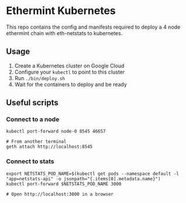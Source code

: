 # Ethermint Kubernetes

This repo contains the config and manifests required to deploy a 4 node ethermint chain with eth-netstats to kubernetes.

## Usage

1. Create a Kubernetes cluster on Google Cloud
2. Configure your `kubectl` to point to this cluster
3. Run `./bin/deploy.sh`
4. Wait for the containers to deploy and be ready

## Useful scripts

### Connect to a node
```
kubectl port-forward node-0 8545 46657

# From another terminal
geth attach http://localhost:8545
```

### Connect to stats
```
export NETSTATS_POD_NAME=$(kubectl get pods --namespace default -l "app=netstats-api" -o jsonpath="{.items[0].metadata.name}")
kubectl port-forward $NETSTATS_POD_NAME 3000

# Open http://localhost:3000 in a browser
```
